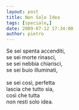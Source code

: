 ```yaml
---
layout: post
title: Non Solo Idea
tags: [speciale,]
date: 2009-07-12 17:34:00
author: pietro
---
```

Se sei spenta accenditi,<br/>se sei morte rinasci,<br/>se sei nebbia chiarisci,<br/>se sei buio illuminati,<br/><br/>se sei così, perfetta<br/>lascia che tutto sia,<br/>così che tutta<br/>non resti solo idea.
